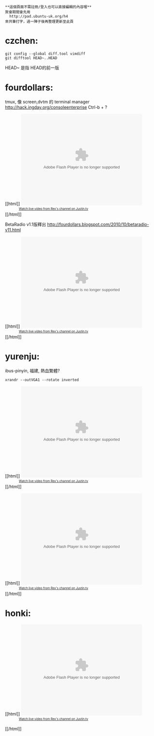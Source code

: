 



    **這個頁面不需註冊/登入也可以直接編輯的內容喔**
    聚會期間會先用
      http://pad.ubuntu-uk.org/h4
    來共筆打字，過一陣子後再整理更新至此頁



# czchen:



    git config --global diff.tool vimdiff
    git difftool HEAD~..HEAD

HEAD~ 是指 HEAD的前一版

# fourdollars:

tmux, 像 screen,dvtm 的 terminal manager
<http://hack.ingday.org/consoleenterprise>
Ctrl-b + ?

[[html]]
<object type="application/x-shockwave-flash" height="300" width="400" id="clip_embed_player_flash" data="<<<<<<<<<<http://www.justin.tv/widgets/archive_embed_player.swf>  >  >  >  >  >  >  >  >  >  " bgcolor="#000000"><param name="movie" value="http://www.justin.tv/widgets/archive_embed_player.swf" /><param name="allowScriptAccess" value="always" /><param name="allowNetworking" value="all" /><param name="allowFullScreen" value="true" /><param name="flashvars" value="auto_play=false&start_volume=25&title=4$ & kanru 分享 tmux&channel=chihchun&archive_id=271460407" /></object><br /><a href="<<<<<http://www.justin.tv/chihchun#r=-rid-&s=em>  >  >  >  >  " class="trk" style="padding:2px 0px 4px; display:block; width: 320px; font-weight:normal; font-size:10px; text-decoration:underline; text-align:center;">Watch live video from Rex's channel on Justin.tv</a>
[[/html]]

BetaRadio v1.1版釋出
<http://fourdollars.blogspot.com/2010/10/betaradio-v11.html>

[[html]]
<object type="application/x-shockwave-flash" height="300" width="400" id="clip_embed_player_flash" data="http://www.justin.tv/widgets/archive_embed_player.swf" bgcolor="#000000"><param name="movie" value="http://www.justin.tv/widgets/archive_embed_player.swf" /><param name="allowScriptAccess" value="always" /><param name="allowNetworking" value="all" /><param name="allowFullScreen" value="true" /><param name="flashvars" value="auto_play=false&start_volume=25&title=4$ 分享 BetaRadio v1.1&channel=chihchun&archive_id=271460271" /></object><br /><a href="http://www.justin.tv/chihchun#r=-rid-&s=em" class="trk" style="padding:2px 0px 4px; display:block; width: 320px; font-weight:normal; font-size:10px; text-decoration:underline; text-align:center;">Watch live video from Rex's channel on Justin.tv</a>
[[/html]]

# yurenju:

ibus-pinyin, 福建, 熱血繁體?


    xrandr --outVGA1 --rotate inverted


[[html]]
<object type="application/x-shockwave-flash" height="300" width="400" id="clip_embed_player_flash" data="http://www.justin.tv/widgets/archive_embed_player.swf" bgcolor="#000000"><param name="movie" value="http://www.justin.tv/widgets/archive_embed_player.swf" /><param name="allowScriptAccess" value="always" /><param name="allowNetworking" value="all" /><param name="allowFullScreen" value="true" /><param name="flashvars" value="auto_play=false&start_volume=25&title=Yuren Ju 談 Linux 無調注音輸入法 (part 1)&channel=chihchun&archive_id=271460544" /></object><br /><a href="http://www.justin.tv/chihchun#r=-rid-&s=em" class="trk" style="padding:2px 0px 4px; display:block; width: 320px; font-weight:normal; font-size:10px; text-decoration:underline; text-align:center;">Watch live video from Rex's channel on Justin.tv</a>
[[/html]]

[[html]]
<object type="application/x-shockwave-flash" height="300" width="400" id="clip_embed_player_flash" data="http://www.justin.tv/widgets/archive_embed_player.swf" bgcolor="#000000"><param name="movie" value="http://www.justin.tv/widgets/archive_embed_player.swf" /><param name="allowScriptAccess" value="always" /><param name="allowNetworking" value="all" /><param name="allowFullScreen" value="true" /><param name="flashvars" value="auto_play=false&start_volume=25&title=Yuren Ju 談 Linux 無調注音輸入法 (part 2)&channel=chihchun&archive_id=271460573" /></object><br /><a href="http://www.justin.tv/chihchun#r=-rid-&s=em" class="trk" style="padding:2px 0px 4px; display:block; width: 320px; font-weight:normal; font-size:10px; text-decoration:underline; text-align:center;">Watch live video from Rex's channel on Justin.tv</a>
[[/html]]

# honki:


[[html]]
<object type="application/x-shockwave-flash" height="300" width="400" id="clip_embed_player_flash" data="http://www.justin.tv/widgets/archive_embed_player.swf" bgcolor="#000000"><param name="movie" value="http://www.justin.tv/widgets/archive_embed_player.swf" /><param name="allowScriptAccess" value="always" /><param name="allowNetworking" value="all" /><param name="allowFullScreen" value="true" /><param name="flashvars" value="auto_play=false&start_volume=25&title=拾荒俠 honki 談...撿到投影機 (h4)&channel=chihchun&archive_id=271461156" /></object><br /><a href="http://www.justin.tv/chihchun#r=-rid-&s=em" class="trk" style="padding:2px 0px 4px; display:block; width: 320px; font-weight:normal; font-size:10px; text-decoration:underline; text-align:center;">Watch live video from Rex's channel on Justin.tv</a>


[[/html]]